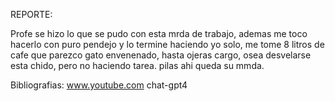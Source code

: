 REPORTE:

Profe se hizo lo que se pudo con esta mrda de trabajo, ademas me toco
hacerlo con puro pendejo y lo termine haciendo yo solo, me tome 8 litros
de cafe que parezco gato envenenado, hasta ojeras cargo, osea desvelarse
esta chido, pero no haciendo tarea. pilas ahi queda su mmda.

Bibliografias:
www.youtube.com
chat-gpt4